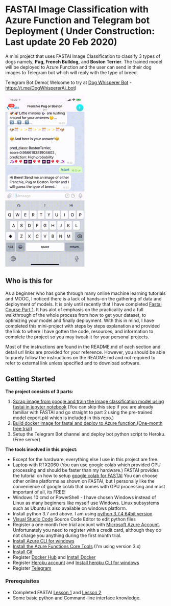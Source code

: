 # FASTAI Image Classification with Azure Function and Telegram bot Deployment ( Under Construction: Last update 20 Feb 2020)
A mini project that uses FASTAI Image Classification to classify 3 types of dogs namely, **Pug, French Bulldog,** and **Boston Terrier**.  The trained model will be deployed to Azure Function and the user can send in their dog images to Telegram bot which will reply with the type of breed.

Telegram Bot Demo( Welcome to try at [Dog Whisperer Bot](https://t.me/DogWhispererAi_bot) - https://t.me/DogWhispererAi_bot)  

![Telegram Bot Gif](https://github.com/Unicorndy/FASTAI_Image_Classification_with_Azure_Function_and_Telegram_bot_Deployment/blob/master/image/telegrambot_sample.gif)

## Who is this for
As a beginner who has gone through many online machine learning tutorials and MOOC, I noticed there is a lack of hands-on the gathering of data and deployment of models. It is only until recently that I have completed [Fastai Course Part 1](https://course.fast.ai/). It has alot of emphasis on the practicality and a full walkthrough of the whole process from how to get your dataset, to optimizing your model and finally deployment. With this in mind, I have completed this mini-project with steps by steps explanation and provided the link to where I have gotten the code, resources, and information to complete the project so you may tweak it for your personal projects.

Most of the instructions are found in the README.md of each section and detail url links are provided for your reference. However, you should be able to purely follow the instructions on the README.md and not required to refer to external link unless specified and to download software.


## Getting Started

**The project consists of 3 parts:**
1. [Scrap image from google and train the image classification model using fastai in jupyter notebook](https://github.com/Unicorndy/FASTAI_Image_Classification_with_Azure_Function_and_Telegram_bot_Deployment/tree/master/Part1-Training-Model) (You can skip this step if you are already familiar with FASTAI and go straight to part 2 using the pre-trained model export.pkl which is included in this repo.)
2. [Build docker image for fastai and deploy to Azure function.(One-month free trial)](https://github.com/Unicorndy/FASTAI_Image_Classification_with_Azure_Function_and_Telegram_bot_Deployment/tree/master/Part2-AzureFunctions_Deployment)
3. Setup the Telegram Bot channel and deploy bot python script to Heroku.(Free server)


**The tools involved in this project:**
* Except for the hardware, everything else I use in this project are free.
* Laptop with RTX2060 (You can use google colab which provided GPU processing and should be faster than my hardware.) FASTAI provides the tutorial on how to setup [google colab for FASTAI](https://course.fast.ai/start_colab.html) 
You can choose other online platforms as shown on FASTAI, but I personally like the convenience of google colab that comes with GPU processing and most important of all, its FREE!
* Windows 10 cmd or PowerShell - I have chosen Windows instead of Linux as many beginners like myself use Windows. Linux subsystems such as Ubuntu is also available on windows platform.
* Install python 3.7 and above. I am using [python 3.7.4 64bit version](https://www.python.org/ftp/python/3.7.4/python-3.7.4-amd64.exe)
* [Visual Studio Code](https://code.visualstudio.com/Download) Source Code Editor to edit python files
* Register a one month free trial account with [Microsoft Azure Account](https://azure.microsoft.com/en-us/). Unfortunately you need to register with a credit card, although they do not charge you anything during the first month trial.
* [Install Azure CLI for windows](https://docs.microsoft.com/en-us/cli/azure/install-azure-cli-windows?view=azure-cli-latest)
* [Install the Azure Functions Core Tools](https://docs.microsoft.com/en-us/azure/azure-functions/functions-run-local?tabs=windows#v2) (I'm using version 3.x)
* [Install Git](https://git-scm.com/downloads)
* Register [Docker Hub](https://hub.docker.com/) and [Install Docker](https://www.docker.com/products/docker-desktop)
* Register [Heroku account](https://www.heroku.com/) and [Install heroku CLI for windows](https://devcenter.heroku.com/articles/heroku-cli)
* Register [Telegram](https://telegram.org/)


### Prerequisites

* Completed FASTAI [Lesson 1](https://course.fast.ai/videos/?lesson=1) and [Lesson 2](https://course.fast.ai/videos/?lesson=2)
* Some basic python and Command-line interface knowledge.


